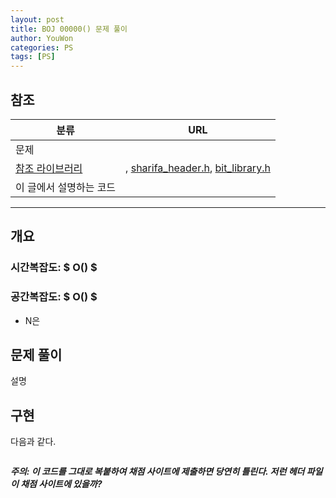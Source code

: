 ```yaml
---
layout: post
title: BOJ 00000() 문제 풀이
author: YouWon
categories: PS
tags: [PS]
---
```


## 참조

분류 | URL
-------- | --------
문제 | []()
[참조 라이브러리](https://greeksharifa.github.io/algorithm%20&%20data%20structure/2018/07/07/algorithm-library/) | [](), [sharifa_header.h](https://github.com/greeksharifa/ps_code/blob/master/library/sharifa_header.h), [bit_library.h](https://github.com/greeksharifa/ps_code/blob/master/library/bit_library.h)
이 글에서 설명하는 코드 | []()

--- 

## 개요

### 시간복잡도: $ O() $
### 공간복잡도: $ O() $
- N은 

## 문제 풀이

설명

## 구현

다음과 같다.

```cpp

```

***주의: 이 코드를 그대로 복붙하여 채점 사이트에 제출하면 당연히 틀린다. 저런 헤더 파일이 채점 사이트에 있을까?***
